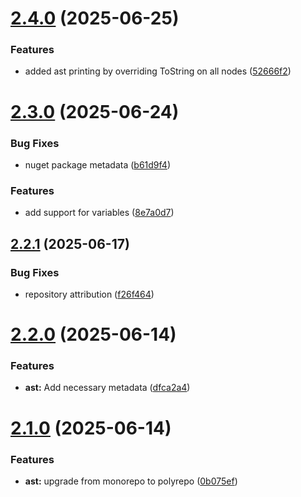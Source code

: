 # [2.4.0](https://github.com/DuncanMcPherson/vectra-ast/compare/v2.3.0...v2.4.0) (2025-06-25)


### Features

* added ast printing by overriding ToString on all nodes ([52666f2](https://github.com/DuncanMcPherson/vectra-ast/commit/52666f2b99e8adeb4711d37ad67fe8d3a9d70b77))

# [2.3.0](https://github.com/DuncanMcPherson/vectra-ast/compare/v2.2.1...v2.3.0) (2025-06-24)


### Bug Fixes

* nuget package metadata ([b61d9f4](https://github.com/DuncanMcPherson/vectra-ast/commit/b61d9f4b5c73a5285beb63569e5988b4b4cd2613))


### Features

* add support for variables ([8e7a0d7](https://github.com/DuncanMcPherson/vectra-ast/commit/8e7a0d79d0a99809768b9100ca1459719bcfe606))

## [2.2.1](https://github.com/DuncanMcPherson/vectra-ast/compare/v2.2.0...v2.2.1) (2025-06-17)


### Bug Fixes

* repository attribution ([f26f464](https://github.com/DuncanMcPherson/vectra-ast/commit/f26f4642e66f6bd99ea1b9b4125dc83c70e7c3a7))

# [2.2.0](https://github.com/DuncanMcPherson/vectra-ast/compare/v2.1.0...v2.2.0) (2025-06-14)


### Features

* **ast:** Add necessary metadata ([dfca2a4](https://github.com/DuncanMcPherson/vectra-ast/commit/dfca2a4f5f3add87df7336b7d70f8f78e6c1ac04))

# [2.1.0](https://github.com/DuncanMcPherson/vectra-ast/compare/v2.0.0...v2.1.0) (2025-06-14)


### Features

* **ast:** upgrade from monorepo to polyrepo ([0b075ef](https://github.com/DuncanMcPherson/vectra-ast/commit/0b075effc3c9a01014a6742ca0f40a037487f2ac))
